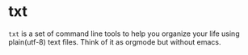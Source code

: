 # txt

`txt` is a set of command line tools to help you organize your life
using plain(utf-8) text files. Think of it as orgmode but without emacs.

